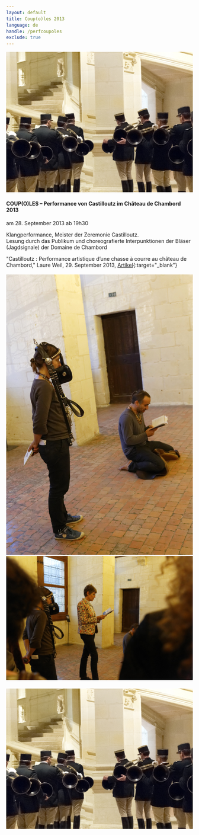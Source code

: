 ```yaml
---
layout: default
title: Coup(o)les 2013
language: de
handle: /perfcoupoles
exclude: true
---
```


<a rel="lightbox" data-lightbox="example-1" href="/images/coupoles-performance-chambord0.jpg" title="Coupoles Chambord"><img src="/images/coupoles-performance-chambord0.jpg" alt="Coupoles Chambord" class="img-left"></a>
#### COUP(O)LES – Performance von Castilloutz im Château de Chambord 2013  
am 28. September 2013 ab 19h30  
  
Klangperformance, Meister der Zeremonie Castilloutz.  
Lesung durch das Publikum und choreografierte Interpunktionen der Bläser (Jagdsignale) der Domaine de Chambord  

"Castilloutz : Performance artistique d’une chasse à courre au château de Chambord," Laure Weil, 29. September 2013, [Artikel](http://ecrits-vains.com/EV/Art/Entrees/2013/12/28_Castilloutz___Performance_artistique_dune_chasse_a_courre_au_chateau_de_Chambord.html "Artikel von Laure Weil"){:target="_blank"}
<br style="clear:both" />
<br style="clear:both" />
<a rel="lightbox" data-lightbox="example-1" href="/images/coupoles-performance-chambord3.jpg" title="Couples Performance 1"><img src="/images/coupoles-performance-chambord3.jpg" alt="Couples Performance 1" class="img-left2"></a>
<a rel="lightbox" data-lightbox="example-1" href="/images/coupoles-performance-chambord2.jpg" title="Couples Performance 2"><img src="/images/coupoles-performance-chambord2.jpg" alt="Couples Performance 2" class="img-left2"></a>  
<a rel="lightbox" data-lightbox="example-1" href="/images/coupoles-performance-chambord0.jpg" title="Couples Performance 3"><img src="/images/coupoles-performance-chambord0.jpg" alt="Couples Performance 3" class="img-left2" style="margin:20px 0px 0px 0px"></a>

<br style="clear:both" />
<br style="clear:both" />
